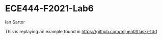 # ECE444-F2021-Lab6
Ian Sartor

This is replaying an example found in https://github.com/mjhea0/flaskr-tdd
